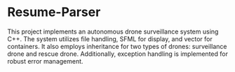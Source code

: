 # Resume-Parser
This project implements an autonomous drone surveillance system using C++. The system utilizes file handling, SFML for display, and vector for containers. It also employs inheritance for two types of drones: surveillance drone and rescue drone. Additionally, exception handling is implemented for robust error management.
